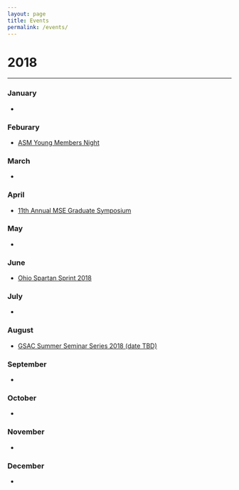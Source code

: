 ```yaml
---
layout: page
title: Events
permalink: /events/
---
```


# 2018
------------------------
### January
-

### Feburary
- [ASM Young Members Night](https://mse-gsac.github.io/ASM-Young-Members-Night-2018/)

### March
-

### April
- [11th Annual MSE Graduate Symposium](https://mse-gsac.github.io/Grad-Symposium-2018)

### May
-

### June
- [Ohio Spartan Sprint 2018](https://mse-gsac.github.io/Ohio-Spartan-Sprint-2018)

### July
-

### August
- [GSAC Summer Seminar Series 2018 (date TBD)](https://mse-gsac.github.io/GSAC-Summer-Seminar-Series)

### September
-

### October
-

### November
-

### December
-

